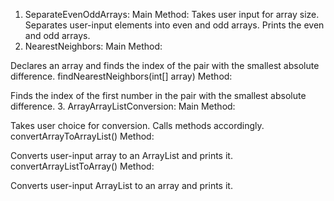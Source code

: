 1. SeparateEvenOddArrays:
Main Method:
Takes user input for array size.
Separates user-input elements into even and odd arrays.
Prints the even and odd arrays.
2. NearestNeighbors:
Main Method:

Declares an array and finds the index of the pair with the smallest absolute difference.
findNearestNeighbors(int[] array) Method:

Finds the index of the first number in the pair with the smallest absolute difference.
3. ArrayArrayListConversion:
Main Method:

Takes user choice for conversion.
Calls methods accordingly.
convertArrayToArrayList() Method:

Converts user-input array to an ArrayList and prints it.
convertArrayListToArray() Method:

Converts user-input ArrayList to an array and prints it.
